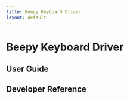 ```yaml
---
title: Beepy Keyboard Driver
layout: default
---
```


# Beepy Keyboard Driver

## User Guide

## Developer Reference